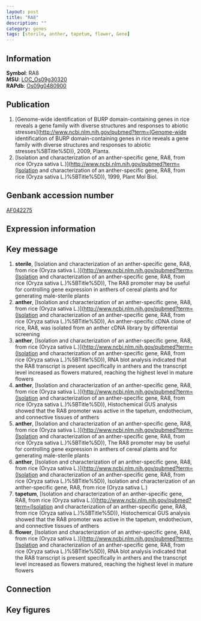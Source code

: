 ```yaml
---
layout: post
title: "RA8"
description: ""
category: genes
tags: [sterile, anther, tapetum, flower, Gene]
---
```


## Information
__Symbol__: RA8  
__MSU__: [LOC_Os09g30320](http://rice.plantbiology.msu.edu/cgi-bin/ORF_infopage.cgi?orf=LOC_Os09g30320)  
__RAPdb__: [Os09g0480900](http://rapdb.dna.affrc.go.jp/viewer/gbrowse_details/irgsp1?name=Os09g0480900)  

## Publication
1. [Genome-wide identification of BURP domain-containing genes in rice reveals a gene family with diverse structures and responses to abiotic stresses](http://www.ncbi.nlm.nih.gov/pubmed?term=(Genome-wide identification of BURP domain-containing genes in rice reveals a gene family with diverse structures and responses to abiotic stresses%5BTitle%5D)), 2009, Planta.
2. [Isolation and characterization of an anther-specific gene, RA8, from rice (Oryza sativa L.)](http://www.ncbi.nlm.nih.gov/pubmed?term=(Isolation and characterization of an anther-specific gene, RA8, from rice (Oryza sativa L.)%5BTitle%5D)), 1999, Plant Mol Biol.

## Genbank accession number
[AF042275](http://www.ncbi.nlm.nih.gov/nuccore/AF042275)

## Expression information

## Key message
1. __sterile__, [Isolation and characterization of an anther-specific gene, RA8, from rice (Oryza sativa L.)](http://www.ncbi.nlm.nih.gov/pubmed?term=(Isolation and characterization of an anther-specific gene, RA8, from rice (Oryza sativa L.)%5BTitle%5D)),  The RA8 promoter may be useful for controlling gene expression in anthers of cereal plants and for generating male-sterile plants
2. __anther__, [Isolation and characterization of an anther-specific gene, RA8, from rice (Oryza sativa L.)](http://www.ncbi.nlm.nih.gov/pubmed?term=(Isolation and characterization of an anther-specific gene, RA8, from rice (Oryza sativa L.)%5BTitle%5D)), An anther-specific cDNA clone of rice, RA8, was isolated from an anther cDNA library by differential screening
3. __anther__, [Isolation and characterization of an anther-specific gene, RA8, from rice (Oryza sativa L.)](http://www.ncbi.nlm.nih.gov/pubmed?term=(Isolation and characterization of an anther-specific gene, RA8, from rice (Oryza sativa L.)%5BTitle%5D)),  RNA blot analysis indicated that the RA8 transcript is present specifically in anthers and the transcript level increased as flowers matured, reaching the highest level in mature flowers
4. __anther__, [Isolation and characterization of an anther-specific gene, RA8, from rice (Oryza sativa L.)](http://www.ncbi.nlm.nih.gov/pubmed?term=(Isolation and characterization of an anther-specific gene, RA8, from rice (Oryza sativa L.)%5BTitle%5D)),  Histochemical GUS analysis showed that the RA8 promoter was active in the tapetum, endothecium, and connective tissues of anthers
5. __anther__, [Isolation and characterization of an anther-specific gene, RA8, from rice (Oryza sativa L.)](http://www.ncbi.nlm.nih.gov/pubmed?term=(Isolation and characterization of an anther-specific gene, RA8, from rice (Oryza sativa L.)%5BTitle%5D)),  The RA8 promoter may be useful for controlling gene expression in anthers of cereal plants and for generating male-sterile plants
6. __anther__, [Isolation and characterization of an anther-specific gene, RA8, from rice (Oryza sativa L.)](http://www.ncbi.nlm.nih.gov/pubmed?term=(Isolation and characterization of an anther-specific gene, RA8, from rice (Oryza sativa L.)%5BTitle%5D)), Isolation and characterization of an anther-specific gene, RA8, from rice (Oryza sativa L.)
7. __tapetum__, [Isolation and characterization of an anther-specific gene, RA8, from rice (Oryza sativa L.)](http://www.ncbi.nlm.nih.gov/pubmed?term=(Isolation and characterization of an anther-specific gene, RA8, from rice (Oryza sativa L.)%5BTitle%5D)),  Histochemical GUS analysis showed that the RA8 promoter was active in the tapetum, endothecium, and connective tissues of anthers
8. __flower__, [Isolation and characterization of an anther-specific gene, RA8, from rice (Oryza sativa L.)](http://www.ncbi.nlm.nih.gov/pubmed?term=(Isolation and characterization of an anther-specific gene, RA8, from rice (Oryza sativa L.)%5BTitle%5D)),  RNA blot analysis indicated that the RA8 transcript is present specifically in anthers and the transcript level increased as flowers matured, reaching the highest level in mature flowers

## Connection

## Key figures


